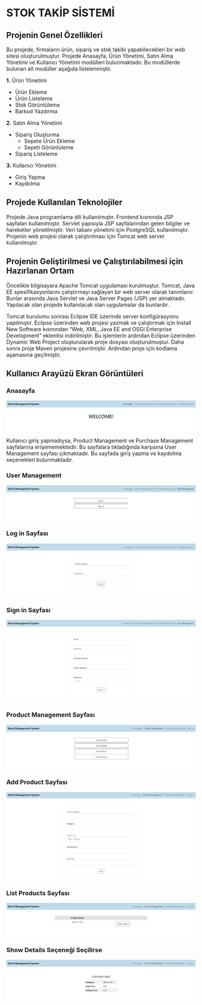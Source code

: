# STOK TAKİP SİSTEMİ
## Projenin Genel Özellikleri
Bu projede, firmaların ürün, sipariş ve stok takibi yapabilecekleri bir web sitesi oluşturulmuştur. Projede Anasayfa, Ürün Yönetimi, Satın Alma Yönetimi ve Kullanıcı Yönetimi modülleri bulunmaktadır. Bu modüllerde bulunan alt modüller aşağıda listelenmiştir.

**1.** Ürün Yönetimi
- Ürün Ekleme
- Ürün Listeleme 
- Stok Görüntüleme
- Barkod Yazdırma
  
**2.** Satın Alma Yönetimi 
- Sipariş Oluşturma 
  - Sepete Ürün Ekleme 
  - Sepeti Görüntüleme
- Sipariş Listeleme
  
**3.** Kullanıcı Yönetimi
- Giriş Yapma
- Kaydolma

## Projede Kullanılan Teknolojiler
Projede Java programlama dili kullanılmıştır. Frontend kısmında JSP sayfaları kullanılmıştır. Servlet yapısıyla JSP sayfalarından gelen bilgiler ve hareketler yönetilmiştir. Veri tabanı yönetimi için PostgreSQL kullanılmıştır.
Projenin web projesi olarak çalıştırılması için Tomcat web server kullanılmıştır.

## Projenin Geliştirilmesi ve Çalıştırılabilmesi için Hazırlanan Ortam
Öncelikle bilgisayara Apache Tomcat uygulaması kurulmuştur. Tomcat, Java EE spesifikasyonlarını çalıştırmayı sağlayan bir web server olarak tanımlanır. Bunlar arasında Java Servlet ve Java Server Pages (JSP) yer almaktadır. Yapılacak olan projede kullanılacak olan uygulamalar da bunlardır. 

Tomcat kurulumu sonrası Eclipse IDE üzerinde server konfigürasyonu yapılmıştır. Eclipse üzerinden web projesi yazmak ve çalıştırmak için Install New Software kısmından “Web, XML, Java EE and OSGi Enterprise Development” eklentisi indirilmiştir. Bu işlemlerin ardından Eclipse üzerinden Dynamic Web Project oluşturularak proje dosyası oluşturulmuştur. Daha sonra proje Maven projesine çevrilmiştir. Ardından proje için kodlama aşamasına geçilmiştir.

## Kullanıcı Arayüzü Ekran Görüntüleri
### Anasayfa

![picture-1](Screenshots/1.png)

Kullanıcı giriş yapmadıysa, Product Management ve Purchase Management sayfalarına erişememektedir. Bu sayfalara tıkladığında karşısına User Management sayfası çıkmaktadır. Bu sayfada giriş yapma ve kaydolma seçenekleri bulunmaktadır.

### User Management

![picture-2](Screenshots/2.png)

### Log in Sayfası

![picture-3](Screenshots/3.png)

### Sign in Sayfası

![picture-4](Screenshots/4.png)

### Product Management Sayfası

![picture-5](Screenshots/5.png)

### Add Product Sayfası

![picture-13](Screenshots/13_3.png)

### List Products Sayfası

![picture-10](Screenshots/10_3.png)

### Show Details Seçeneği Seçilirse

![picture-14](Screenshots/14_3.png)


